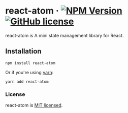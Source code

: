 # react-atom &middot; [![NPM Version](https://img.shields.io/npm/v/react-atom)](https://www.npmjs.com/package/react-atom) [![GitHub license](https://img.shields.io/badge/license-MIT-blue.svg)](https://github.com/facebookexperimental/Recoil/blob/master/LICENSE)

react-atom is A mini state management library for React.

## Installation

```shell
npm install react-atom
```

Or if you're using [yarn](https://classic.yarnpkg.com/en/docs/install/):

```shell
yarn add react-atom
```

### License

react-atom is [MIT licensed](./LICENSE).
